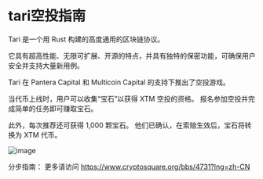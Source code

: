 # tari空投指南

Tari 是一个用 Rust 构建的高度通用的区块链协议。 

它具有超高性能、无限可扩展、开源的特点，并具有独特的保密功能，可确保用户安全并支持大量新用例。

Tari 在 Pantera Capital 和 Multicoin Capital 的支持下推出了空投游戏。 

当代币上线时，用户可以收集“宝石”以获得 XTM 空投的资格。 报名参加空投并完成简单的任务即可赚取宝石。 

此外，每次推荐还可获得 1,000 颗宝石。 他们已确认，在索赔生效后，宝石将转换为 XTM 代币。

![image](https://github.com/bitpushnews/airdrops/assets/165030655/cf03adac-68db-4bc5-a63d-024225b5170d)


分步指南：
更多请访问 https://www.cryptosquare.org/bbs/4731?lng=zh-CN
